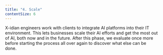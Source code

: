 ```yaml
---
title: "4. Scale"
contentSize: 6
---
```


X-idian engineers work with clients to integrate AI platforms into their IT environment. 
This lets businesses scale their AI efforts and get the most out of AI, both now and in 
the future. After this phase, we evaluate once more before starting the process all over 
again to discover what else can be done.
